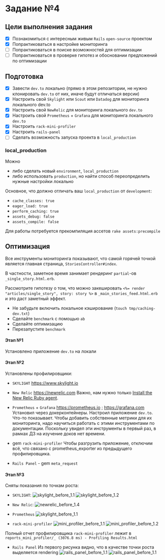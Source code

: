 # Задание №4

## Цели выполнения задания

- [x] Познакомиться с интересным живым `Rails` `open-source` проектом
- [x] Попрактиковаться в настройке мониторинга
- [ ] Попрактиковаться в поиске возможностей для оптимизации
- [ ] Попрактиковаться в проверке гипотез и обосновании предложений по оптимизации

## Подготовка

- [x] Завести `dev.to` локально (прямо в этом репозитории, не нужно клонировать `dev.to` от них, иначе будут отличаться версии)
- [x] Настроить свой `Skylight` или `Scout` или `Datadog` для мониторинга локального dev.to
- [x] Настроить свой `NewRelic` для мониторинга локального `dev.to`
- [x] Настроить свой `Prometheus` + `Grafana` для мониторинга локального `dev.to`
- [x] Настроить `rack-mini-profiler`
- [x] Настроить `rails-panel`
- [ ] Сделать возможность запуска проекта в `local_production`

### local_production

Можно

- либо сделать новый `environment`, `local_production`
- либо использовать `production`, но найти способ переопределить нужные настройки локально

Основное, что должно отличать ваш `local_production` от `development`:

- `cache_classes: true`
- `eager_load: true`
- `perform_caching: true`
- `assets_debug: false`
- `assets_compile: false`

Для работы потребуется прекомпиляция ассетов `rake assets:precompile`

## Оптимизация

Все инструменты мониторинга показывают, что самой горячей точкой является главная страница, `StoriesController#index`.

В частности, заметное время занимает рендеринг `partial`-ов `_single_story.html.erb`.

Рассмотрите гипотезу о том, что можно закешировать `<%= render "articles/single_story", story: story %>` в `_main_stories_feed.html.erb` и это даст заметный эффект.

- Не забудьте включить локальное кэширование (`touch tmp/caching-dev.txt`)
- Сделайте `benchmark` с помощью `ab`
- Сделайте оптимизацию
- Перезапустите `benchmark`

#### Этап №1

Установлено приложение `dev.to` на локали

#### Этап №2

Установлены профилировщики:

- `SKYLIGHT` https://www.skylight.io
- `New Relic` https://newrelic.com
  Важно, нам нужно только [Install the New Relic Ruby agent](https://docs.newrelic.com/docs/agents/ruby-agent/installation/install-new-relic-ruby-agent/).
- `Prometheus` + `Grafana` https://prometheus.io ; https://grafana.com
  Установил через докерконтейнеры. Настроил приложение `dev.to`. Что-то показывает. Чтобы добавить собственные метрики для их мониторинга, надо научиться работать с этими инструментами по документации. Поскольку увидел эти инструменты в первый раз, в рамках ДЗ на изучение доков нет времени.

- gem `rack-mini-profiler`
  Чтобы разгрузить приложение, отключим всё, что связано с prometheus_exporter из предыдущего профилировщика.

- `Rails Panel` - gem `meta_request`

#### Этап №3

Сняты показания по точкам роста:

- `SKYLIGHT`:
  ![skylight_before_1.1](https://github.com/rubygitflow/rails-optimization-task4/raw/profiler4/statistics_report/skylight_before_1.1.jpg)
  ![skylight_before_1.2](https://github.com/rubygitflow/rails-optimization-task4/raw/profiler4/statistics_report/skylight_before_1.2.jpg)

- `New Relic`:
  ![newrelic_before_1.4](https://github.com/rubygitflow/rails-optimization-task4/raw/profiler4/statistics_report/newrelic_before_1.4.jpg)

- `Prometheus`
  ![skylight_before_1.1](https://github.com/rubygitflow/rails-optimization-task4/raw/profiler4/statistics_report/prometheus_before_1.1.jpg)

- `rack-mini-profiler`
  ![mini_profiler_before_1.1](https://github.com/rubygitflow/rails-optimization-task4/raw/profiler4/statistics_report/mini_profiler_before_1.1.jpg)
  ![mini_profiler_before_1.2](https://github.com/rubygitflow/rails-optimization-task4/raw/profiler4/statistics_report/mini_profiler_before_1.2.jpg)

Полный отчет профилировщика `rack-mini-profiler` лежит в `reports_mini_profiler/_ (3076.8 ms) - Profiling Results.html`

- `Rails Panel`
  Из первого рисунка видно, что в качестве точки роста выделяется rendering
  ![rails_panel_before_1.1](https://github.com/rubygitflow/rails-optimization-task4/raw/profiler4/statistics_report/rails_panel_before_1.1.jpg)
  ![rails_panel_before_1.1](https://github.com/rubygitflow/rails-optimization-task4/raw/profiler4/statistics_report/rails_panel_before_1.2.jpg)
